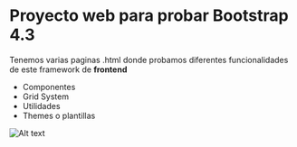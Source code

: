 # Proyecto web para probar Bootstrap 4.3

Tenemos varias paginas .html donde probamos diferentes funcionalidades de este framework de **frontend**

- Componentes
- Grid System
- Utilidades
- Themes o plantillas

![Alt text](https://github.com/ana-db/Bootstrap/blob/master/resources/screenshot.png)
